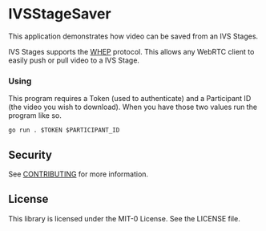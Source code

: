 # IVSStageSaver

This application demonstrates how video can be saved from an IVS Stages.

IVS Stages supports the [WHEP](https://www.ietf.org/archive/id/draft-murillo-whep-02.html) protocol. This allows any
WebRTC client to easily push or pull video to a IVS Stage.

### Using
This program requires a Token (used to authenticate) and a Participant ID (the video you wish to download).
When you have those two values run the program like so.

`go run . $TOKEN $PARTICIPANT_ID`

## Security

See [CONTRIBUTING](CONTRIBUTING.md#security-issue-notifications) for more information.

## License

This library is licensed under the MIT-0 License. See the LICENSE file.

